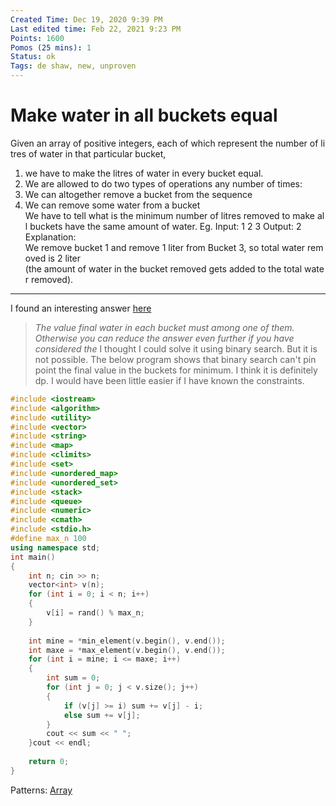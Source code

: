 ```yaml
---
Created Time: Dec 19, 2020 9:39 PM
Last edited time: Feb 22, 2021 9:23 PM
Points: 1600
Pomos (25 mins): 1
Status: ok
Tags: de shaw, new, unproven
---
```


# Make water in all buckets equal

Given an array of positive integers, each of which represent the number of litres of water in that particular bucket,
1. we have to make the litres of water in every bucket equal.
2. We are allowed to do two types of operations any number of times:
3. We can altogether remove a bucket from the sequence
4. We can remove some water from a bucket
We have to tell what is the minimum number of litres removed to make all buckets have the same amount of water.
Eg.
Input:
1 2 3
Output:
2
Explanation:
We remove bucket 1 and remove 1 liter from Bucket 3, so total water removed is 2 liter
(the amount of water in the bucket removed gets added to the total water removed).
---
I found an interesting answer [here](https://www.careercup.com/forumpost?id=5763807620628480)
> *The value final water in each bucket must among one of them. Otherwise you can reduce the answer even further if you have considered the*
I thought I could solve it using binary search. But it is not possible. The below program shows that binary search can't pin point the final value in the buckets for minimum. I think it is definitely dp. I would have been little easier if I have known the constraints. 
```cpp
#include <iostream>
#include <algorithm>
#include <utility>
#include <vector>
#include <string>
#include <map>
#include <climits>
#include <set>
#include <unordered_map>
#include <unordered_set>
#include <stack>
#include <queue>
#include <numeric>
#include <cmath>
#include <stdio.h>
#define max_n 100
using namespace std;
int main()
{
    int n; cin >> n;
    vector<int> v(n); 
    for (int i = 0; i < n; i++)
    {
        v[i] = rand() % max_n;
    }
    
    int mine = *min_element(v.begin(), v.end());
    int maxe = *max_element(v.begin(), v.end());
    for (int i = mine; i <= maxe; i++)
    {
        int sum = 0; 
        for (int j = 0; j < v.size(); j++)
        {
            if (v[j] >= i) sum += v[j] - i; 
            else sum += v[j]; 
        }
        cout << sum << " "; 
    }cout << endl;
    
    return 0;
}
```
Patterns: [Array](Array.md)